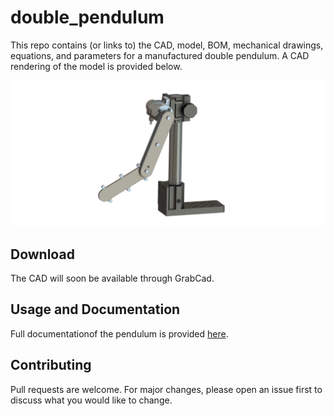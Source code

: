 # double_pendulum

This repo contains (or links to) the CAD, model, BOM, mechanical drawings, equations, and parameters for a manufactured double pendulum. A CAD rendering of the model is provided below.

![Double Pendulum CAD Rendering](https://github.com/Khasawneh-Lab/double_pendulum/blob/master/figures/Double_Pendulum_Rendering.JPG)

## Download

The CAD will soon be available through GrabCad.

## Usage and Documentation

Full documentationof the pendulum is provided [here](http://firaskhasawneh.com/code.html).

## Contributing

Pull requests are welcome. For major changes, please open an issue first to discuss what you would like to change.
